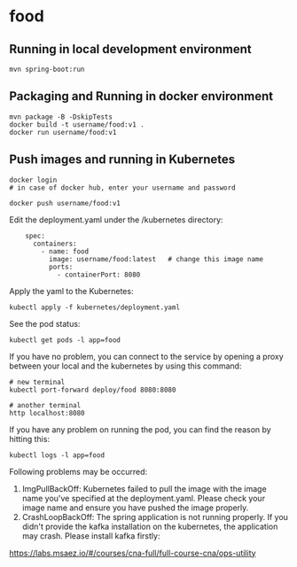 # food

## Running in local development environment

```
mvn spring-boot:run
```

## Packaging and Running in docker environment

```
mvn package -B -DskipTests
docker build -t username/food:v1 .
docker run username/food:v1
```

## Push images and running in Kubernetes

```
docker login 
# in case of docker hub, enter your username and password

docker push username/food:v1
```

Edit the deployment.yaml under the /kubernetes directory:
```
    spec:
      containers:
        - name: food
          image: username/food:latest   # change this image name
          ports:
            - containerPort: 8080

```

Apply the yaml to the Kubernetes:
```
kubectl apply -f kubernetes/deployment.yaml
```

See the pod status:
```
kubectl get pods -l app=food
```

If you have no problem, you can connect to the service by opening a proxy between your local and the kubernetes by using this command:
```
# new terminal
kubectl port-forward deploy/food 8080:8080

# another terminal
http localhost:8080
```

If you have any problem on running the pod, you can find the reason by hitting this:
```
kubectl logs -l app=food
```

Following problems may be occurred:

1. ImgPullBackOff:  Kubernetes failed to pull the image with the image name you've specified at the deployment.yaml. Please check your image name and ensure you have pushed the image properly.
1. CrashLoopBackOff: The spring application is not running properly. If you didn't provide the kafka installation on the kubernetes, the application may crash. Please install kafka firstly:

https://labs.msaez.io/#/courses/cna-full/full-course-cna/ops-utility

